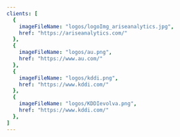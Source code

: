```yaml
---
clients: [
  {
    imageFileName: "logos/logoImg_ariseanalytics.jpg",
    href: "https://ariseanalytics.com/"
  },
  {
    imageFileName: "logos/au.png",
    href: "https://www.au.com/"
  },
  {
    imageFileName: "logos/kddi.png",
    href: "https://www.kddi.com/"
  },
  {
    imageFileName: "logos/KDDIevolva.png",
    href: "https://www.kddi.com/"
  },
]
---
```


